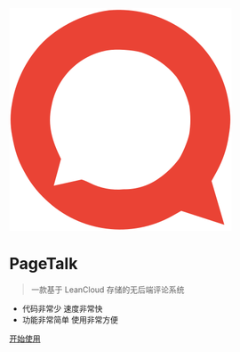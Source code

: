 ![logo](assets/logo.svg)

# PageTalk

> 一款基于 LeanCloud 存储的无后端评论系统

- 代码非常少 速度非常快
- 功能非常简单 使用非常方便

[开始使用](README)

